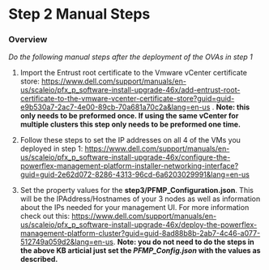 # Step 2 Manual Steps

### Overview
*Do the following manual steps after the deployment of the OVAs in step 1*

1. Import the Entrust root certificate to the Vmware vCenter certificate store: https://www.dell.com/support/manuals/en-us/scaleio/pfx_p_software-install-upgrade-46x/add-entrust-root-certificate-to-the-vmware-vcenter-certificate-store?guid=guid-e9b530a7-2ac7-4e00-89cb-70a681a70c2a&lang=en-us . **Note: this only needs to be preformed once. If using the same vCenter for multiple clusters this step only needs to be preformed one time.**

2. Follow these steps to set the IP addresses on all 4 of the VMs you deployed in step 1: https://www.dell.com/support/manuals/en-us/scaleio/pfx_p_software-install-upgrade-46x/configure-the-powerflex-management-platform-installer-networking-interface?guid=guid-2e62d072-8286-4313-96cd-6a6203029991&lang=en-us

3. Set the property values for the **step3/PFMP_Configuration.json**. This will be the IPAddress/Hostnames of your 3 nodes as well as information about the IPs needed for your management UI. For more information check out this: https://www.dell.com/support/manuals/en-us/scaleio/pfx_p_software-install-upgrade-46x/deploy-the-powerflex-management-platform-cluster?guid=guid-8ad88b8b-2ab7-4c46-a077-512749a059d2&lang=en-us. **Note: you do not need to do the steps in the above KB articial just set the *PFMP_Config.json* with the values as described.**